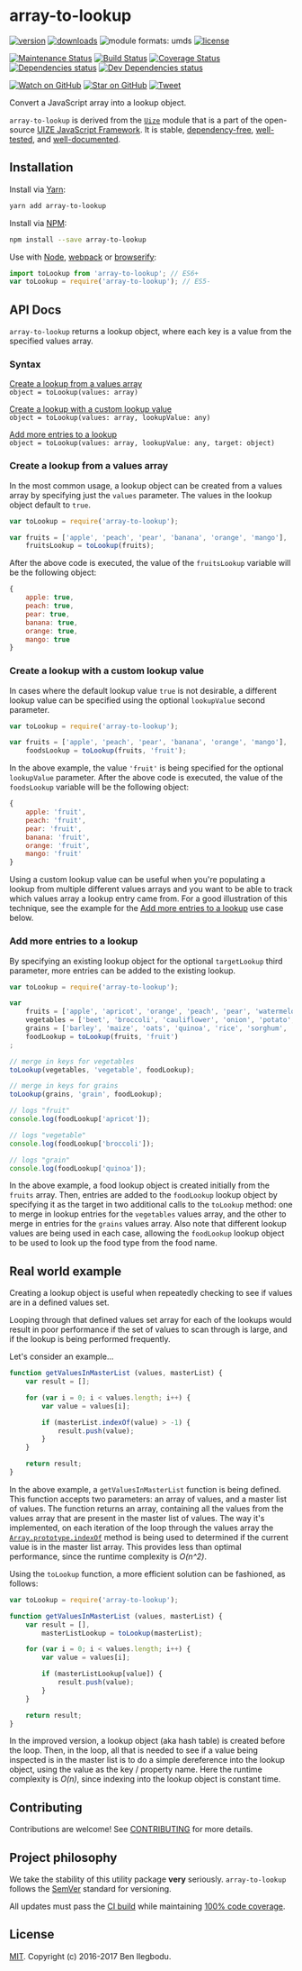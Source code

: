 # array-to-lookup

[![version](https://img.shields.io/npm/v/array-to-lookup.svg)](http://npm.im/array-to-lookup)
[![downloads](https://img.shields.io/npm/dt/array-to-lookup.svg)](http://npm-stat.com/charts.html?package=array-to-lookup&from=2016-03-27)
![module formats: umds](https://img.shields.io/badge/module%20formats-umd-green.svg)
[![license](https://img.shields.io/npm/l/array-to-lookup.svg)](http://spdx.org/licenses/MIT)

[![Maintenance Status](https://img.shields.io/badge/status-maintained-brightgreen.svg)](https://github.com/benmvp/array-to-lookup/pulse)
[![Build Status](https://travis-ci.org/benmvp/array-to-lookup.svg?branch=master)](https://travis-ci.org/benmvp/array-to-lookup)
[![Coverage Status](https://coveralls.io/repos/github/benmvp/array-to-lookup/badge.svg?branch=master)](https://coveralls.io/github/benmvp/array-to-lookup?branch=master)
[![Dependencies status](https://img.shields.io/david/benmvp/array-to-lookup.svg)](https://david-dm.org/benmvp/array-to-lookup#info=dependencies)
[![Dev Dependencies status](https://img.shields.io/david/dev/benmvp/array-to-lookup.svg)](https://david-dm.org/benmvp/array-to-lookup#info=devDependencies)

[![Watch on GitHub](https://img.shields.io/github/watchers/benmvp/array-to-lookup.svg?style=social)](https://github.com/benmvp/array-to-lookup/watchers)
[![Star on GitHub](https://img.shields.io/github/stars/benmvp/array-to-lookup.svg?style=social)](https://github.com/benmvp/array-to-lookup/stargazers)
[![Tweet](https://img.shields.io/twitter/url/https/github.com/benmvp/array-to-lookup.svg?style=social)](https://twitter.com/intent/tweet?text=Check%20out%20array-to-lookup%20by%20%40benmvp!%0A%0Ahttps%3A%2F%2Fgithub.com%2Fbenmvp%2Farray-to-lookup)

Convert a JavaScript array into a lookup object.

`array-to-lookup` is derived from the [`Uize`](https://github.com/UIZE/UIZE-JavaScript-Framework/blob/master/site-source/js/Uize.js) module that is a part of the open-source [UIZE JavaScript Framework](https://github.com/UIZE/UIZE-JavaScript-Framework). It is stable, [dependency-free](https://david-dm.org/benmvp/array-to-lookup#info=dependencies), [well-tested](https://coveralls.io/github/benmvp/array-to-lookup?branch=master), and [well-documented](#api-docs).

## Installation

Install via [Yarn](https://yarnpkg.com/lang/en/docs/managing-dependencies/):

```sh
yarn add array-to-lookup
```

Install via [NPM](https://docs.npmjs.com/getting-started/installing-npm-packages-locally):

```sh
npm install --save array-to-lookup
```

Use with [Node](https://nodejs.org/en/), [webpack](https://webpack.github.io/) or [browserify](http://browserify.org/):

```js
import toLookup from 'array-to-lookup'; // ES6+
var toLookup = require('array-to-lookup'); // ES5-
```

## API Docs

`array-to-lookup` returns a lookup object, where each key is a value from the specified values array.

### Syntax

[Create a lookup from a values array](#create-a-lookup-from-a-values-array)  
`object = toLookup(values: array)`

[Create a lookup with a custom lookup value](#create-a-lookup-with-a-custom-lookup)  
`object = toLookup(values: array, lookupValue: any)`

[Add more entries to a lookup](#add-more-entries-to-a-lookup)  
`object = toLookup(values: array, lookupValue: any, target: object)`

### Create a lookup from a values array

In the most common usage, a lookup object can be created from a values array by specifying just the `values` parameter. The values in the lookup object default to `true`.

```js
var toLookup = require('array-to-lookup');

var fruits = ['apple', 'peach', 'pear', 'banana', 'orange', 'mango'],
    fruitsLookup = toLookup(fruits);
```

After the above code is executed, the value of the `fruitsLookup` variable will be the following object:

```js
{
    apple: true,
    peach: true,
    pear: true,
    banana: true,
    orange: true,
    mango: true
}
```

### Create a lookup with a custom lookup value

In cases where the default lookup value `true` is not desirable, a different lookup value can be specified using the optional `lookupValue` second parameter.

```js
var toLookup = require('array-to-lookup');

var fruits = ['apple', 'peach', 'pear', 'banana', 'orange', 'mango'],
    foodsLookup = toLookup(fruits, 'fruit');
```

In the above example, the value `'fruit'` is being specified for the optional `lookupValue` parameter. After the above code is executed, the value of the `foodsLookup` variable will be the following object:

```js
{
    apple: 'fruit',
    peach: 'fruit',
    pear: 'fruit',
    banana: 'fruit',
    orange: 'fruit',
    mango: 'fruit'
}
```

Using a custom lookup value can be useful when you're populating a lookup from multiple different values arrays and you want to be able to track which values array a lookup entry came from. For a good illustration of this technique, see the example for the [Add more entries to a lookup](#add-more-entries-to-a-lookup) use case below.

### Add more entries to a lookup

By specifying an existing lookup object for the optional `targetLookup` third parameter, more entries can be added to the existing lookup.

```js
var toLookup = require('array-to-lookup');

var
    fruits = ['apple', 'apricot', 'orange', 'peach', 'pear', 'watermelon'],
    vegetables = ['beet', 'broccoli', 'cauliflower', 'onion', 'potato', 'squash'],
    grains = ['barley', 'maize', 'oats', 'quinoa', 'rice', 'sorghum', 'wheat'],
    foodLookup = toLookup(fruits, 'fruit')
;

// merge in keys for vegetables
toLookup(vegetables, 'vegetable', foodLookup);

// merge in keys for grains
toLookup(grains, 'grain', foodLookup);

// logs "fruit"
console.log(foodLookup['apricot']);

// logs "vegetable"  
console.log(foodLookup['broccoli']);

// logs "grain"
console.log(foodLookup['quinoa']);
```

In the above example, a food lookup object is created initially from the `fruits` array. Then, entries are added to the `foodLookup` lookup object by specifying it as the target in two additional calls to the `toLookup` method: one to merge in lookup entries for the `vegetables` values array, and the other to merge in entries for the `grains` values array. Also note that different lookup values are being used in each case, allowing the `foodLookup` lookup object to be used to look up the food type from the food name.

## Real world example

Creating a lookup object is useful when repeatedly checking to see if values are in a defined values set.

Looping through that defined values set array for each of the lookups would result in poor performance if the set of values to scan through is large, and if the lookup is being performed frequently.

Let's consider an example...

```js
function getValuesInMasterList (values, masterList) {
    var result = [];

    for (var i = 0; i < values.length; i++) {
        var value = values[i];

        if (masterList.indexOf(value) > -1) {
            result.push(value);
        }
    }

    return result;
}
```

In the above example, a `getValuesInMasterList` function is being defined. This function accepts two parameters: an array of values, and a master list of values. The function returns an array, containing all the values from the values array that are present in the master list of values. The way it's implemented, on each iteration of the loop through the values array the [`Array.prototype.indexOf`](https://developer.mozilla.org/en-US/docs/Web/JavaScript/Reference/Global_Objects/Array/indexOf) method is being used to determined if the current value is in the master list array. This provides less than optimal performance, since the runtime complexity is _O(n^2)_.

Using the `toLookup` function, a more efficient solution can be fashioned, as follows:

```js
var toLookup = require('array-to-lookup');

function getValuesInMasterList (values, masterList) {
    var result = [],
        masterListLookup = toLookup(masterList);

    for (var i = 0; i < values.length; i++) {
        var value = values[i];

        if (masterListLookup[value]) {
            result.push(value);
        }
    }

    return result;
}
```

In the improved version, a lookup object (aka hash table) is created before the loop. Then, in the loop, all that is needed to see if a value being inspected is in the master list is to do a simple dereference into the lookup object, using the value as the key / property name. Here the runtime complexity is _O(n)_, since indexing into the lookup object is constant time.

## Contributing

Contributions are welcome! See [CONTRIBUTING](CONTRIBUTING.md) for more details.

## Project philosophy

We take the stability of this utility package **very** seriously. `array-to-lookup` follows the [SemVer](http://semver.org/) standard for versioning.

All updates must pass the [CI build](https://travis-ci.org/benmvp/array-to-lookup) while maintaining [100% code coverage](https://coveralls.io/github/benmvp/array-to-lookup).

## License

[MIT](LICENSE). Copyright (c) 2016-2017 Ben Ilegbodu.
